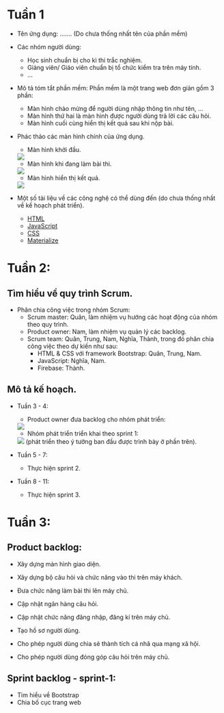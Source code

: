 # Tuần 1
* Tên ứng dụng: ....... (Do chưa thống nhất tên của phần mềm)
* Các nhóm người dùng:
    * Học sinh chuẩn bị cho kì thi trắc nghiệm.
    * Giảng viên/ Giáo viên chuẩn bị tổ chức kiểm tra trên máy tính.
    * ...

* Mô tả tóm tắt phần mềm: Phần mềm là một trang web đơn giản gồm 3 phần:
    * Màn hình chào mừng để người dùng nhập thông tin như tên, ...
    * Màn hình thứ hai là màn hình được người dùng trả lời các câu hỏi.
    * Màn hình cuối cùng hiển thị kết quả sau khi nộp bài.
    
* Phác thảo các màn hình chính của ứng dụng.
    * Màn hình khởi đầu.
    <img src="https://github.com/truonganhhoang/INT2208-7-2019/blob/master/nhom-9/res/img/1.png">
    
    * Màn hình khi đang làm bài thi.
    <img src="https://github.com/truonganhhoang/INT2208-7-2019/blob/master/nhom-9/res/img/2.png">
    
    * Màn hình hiển thị kết quả.
    <img src="https://github.com/truonganhhoang/INT2208-7-2019/blob/master/nhom-9/res/img/3.png">
    
* Một số tài liệu về các công nghệ có thể dùng đến (do chưa thống nhất về kế hoạch phát triển).
    * [HTML](https://www.w3.org/html/)
    * [JavaScript](https://developer.mozilla.org/vi/docs/Web/JavaScript)
    * [CSS](https://www.w3.org/standards/webdesign/htmlcss#whatcss)
    * [Materialize](https://materializecss.com/)
    
# Tuần 2:
## Tìm hiểu về quy trình Scrum.
* Phân chia công việc trong nhóm Scrum:
    * Scrum master: Quân, làm nhiệm vụ hướng các hoạt động của nhóm theo quy trình.
    * Product owner: Nam, làm nhiệm vụ quản lý các backlog. 
    * Scrum team: Quân, Trung, Nam, Nghĩa, Thành, trong đó phân chia công việc theo dự kiến như sau:
        * HTML & CSS với framework Bootstrap: Quân, Trung, Nam.
        * JavaScript: Nghĩa, Nam.
        * Firebase: Thành.
        
## Mô tả kế hoạch.
* Tuần 3 - 4:
    * Product owner đưa backlog cho nhóm phát triển:
    <img src="https://github.com/truonganhhoang/INT2208-7-2019/blob/master/nhom-9/res/img/sprint_backlog.png">
    
    * Nhóm phát triển triển khai theo sprint 1:
    <img src="https://github.com/truonganhhoang/INT2208-7-2019/blob/master/nhom-9/res/img/requirement1.png">
    (phát triển theo ý tưởng ban đầu được trình bày ở phần trên).

* Tuần 5 - 7:
    * Thực hiện sprint 2.
    
* Tuần 8 - 11:
    * Thực hiện sprint 3.
# Tuần 3:
## Product backlog:
* Xây dựng màn hình giao diện.
* Xây dựng bộ câu hỏi và chức năng vào thi trên máy khách.

* Đưa chức năng làm bài thi lên máy chủ.
* Cập nhật ngân hàng câu hỏi.

* Cập nhật chức năng đăng nhập, đăng kí trên máy chủ.
* Tạo hồ sơ người dùng.

* Cho phép người dùng chia sẻ thành tích cá nhâ qua mạng xã hội.
* Cho phép người dùng đóng góp câu hỏi trên máy chủ.
## Sprint backlog - sprint-1:
* Tìm hiểu về Bootstrap
* Chia bố cục trang web
